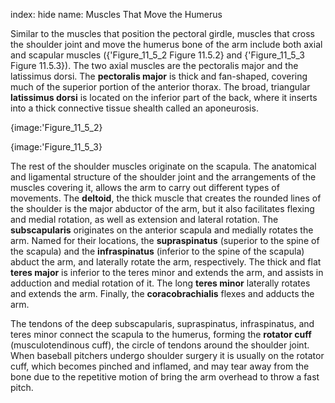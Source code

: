 index: hide
name: Muscles That Move the Humerus

Similar to the muscles that position the pectoral girdle, muscles that cross the shoulder joint and move the humerus bone of the arm include both axial and scapular muscles ({'Figure_11_5_2 Figure 11.5.2} and {'Figure_11_5_3 Figure 11.5.3}). The two axial muscles are the pectoralis major and the latissimus dorsi. The  **pectoralis major** is thick and fan-shaped, covering much of the superior portion of the anterior thorax. The broad, triangular  **latissimus dorsi** is located on the inferior part of the back, where it inserts into a thick connective tissue shealth called an aponeurosis.


{image:'Figure_11_5_2}
        


{image:'Figure_11_5_3}
        

The rest of the shoulder muscles originate on the scapula. The anatomical and ligamental structure of the shoulder joint and the arrangements of the muscles covering it, allows the arm to carry out different types of movements. The  **deltoid**, the thick muscle that creates the rounded lines of the shoulder is the major abductor of the arm, but it also facilitates flexing and medial rotation, as well as extension and lateral rotation. The  **subscapularis** originates on the anterior scapula and medially rotates the arm. Named for their locations, the  **supraspinatus** (superior to the spine of the scapula) and the  **infraspinatus** (inferior to the spine of the scapula) abduct the arm, and laterally rotate the arm, respectively. The thick and flat  **teres major** is inferior to the teres minor and extends the arm, and assists in adduction and medial rotation of it. The long  **teres minor** laterally rotates and extends the arm. Finally, the  **coracobrachialis** flexes and adducts the arm.

The tendons of the deep subscapularis, supraspinatus, infraspinatus, and teres minor connect the scapula to the humerus, forming the  **rotator cuff** (musculotendinous cuff), the circle of tendons around the shoulder joint. When baseball pitchers undergo shoulder surgery it is usually on the rotator cuff, which becomes pinched and inflamed, and may tear away from the bone due to the repetitive motion of bring the arm overhead to throw a fast pitch.
